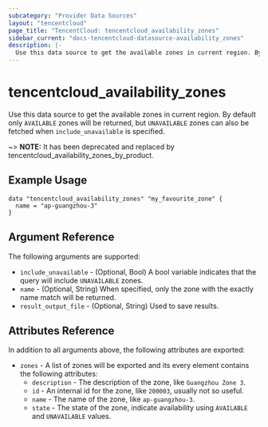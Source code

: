 ```yaml
---
subcategory: "Provider Data Sources"
layout: "tencentcloud"
page_title: "TencentCloud: tencentcloud_availability_zones"
sidebar_current: "docs-tencentcloud-datasource-availability_zones"
description: |-
  Use this data source to get the available zones in current region. By default only `AVAILABLE` zones will be returned, but `UNAVAILABLE` zones can also be fetched when `include_unavailable` is specified.
---
```


# tencentcloud_availability_zones

Use this data source to get the available zones in current region. By default only `AVAILABLE` zones will be returned, but `UNAVAILABLE` zones can also be fetched when `include_unavailable` is specified.

~> **NOTE:** It has been deprecated and replaced by tencentcloud_availability_zones_by_product.

## Example Usage

```hcl
data "tencentcloud_availability_zones" "my_favourite_zone" {
  name = "ap-guangzhou-3"
}
```

## Argument Reference

The following arguments are supported:

* `include_unavailable` - (Optional, Bool) A bool variable indicates that the query will include `UNAVAILABLE` zones.
* `name` - (Optional, String) When specified, only the zone with the exactly name match will be returned.
* `result_output_file` - (Optional, String) Used to save results.

## Attributes Reference

In addition to all arguments above, the following attributes are exported:

* `zones` - A list of zones will be exported and its every element contains the following attributes:
  * `description` - The description of the zone, like `Guangzhou Zone 3`.
  * `id` - An internal id for the zone, like `200003`, usually not so useful.
  * `name` - The name of the zone, like `ap-guangzhou-3`.
  * `state` - The state of the zone, indicate availability using `AVAILABLE` and `UNAVAILABLE` values.


